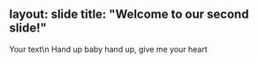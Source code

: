 layout: slide
title: "Welcome to our second slide!"
---
Your text\n
Hand up baby hand up, give me your heart
